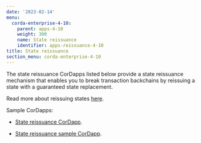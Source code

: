 ```yaml
---
date: '2023-02-14'
menu:
  corda-enterprise-4-10:
    parent: apps-4-10
    weight: 300
    name: State reissuance
    identifier: apps-reissuance-4-10
title: State reissuance
section_menu: corda-enterprise-4-10
---
```


The state reissuance CorDapps listed below provide a state reissuance mechanism that enables you to break transaction backchains by reissuing a state with a guaranteed state replacement.

Read more about reissuing states [here](../../../community/reissuing-states.md).

Sample CorDapps:

* [State reissuance CorDapp](https://github.com/corda/reissue-cordapp).

* [State reissuance sample CorDapp](https://github.com/corda/reissue-sample-cordapp).
